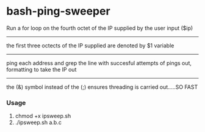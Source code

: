 # bash-ping-sweeper

Run a for loop on the fourth octet of the IP supplied by the user input ($ip)
***
the first three octects of the IP supplied are denoted by $1 variable
***
ping each address and grep the line with succesful attempts of pings out, formatting to take the IP out 
***
the (&) symbol instead of the (;) ensures threading is carried out.....SO FAST

### Usage 

1. chmod +x ipsweep.sh
2. ./ipsweep.sh a.b.c
